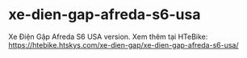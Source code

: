 # xe-dien-gap-afreda-s6-usa
Xe Điện Gập Afreda S6 USA version. Xem thêm tại HTeBike: https://htebike.htskys.com/xe-dien-gap/xe-dien-gap-afreda-s6-usa/
